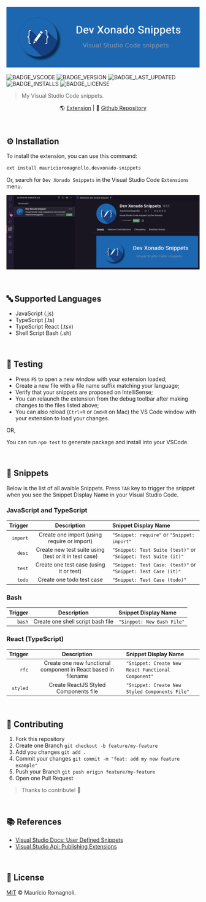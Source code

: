 ![](./.github/assets/banner.png)

![BADGE_VSCODE] ![BADGE_VERSION] ![BADGE_LAST_UPDATED] ![BADGE_INSTALLS] ![BADGE_LICENSE]

> My Visual Studio Code snippets.

<div align='center'>

🌎 [Extension](https://marketplace.visualstudio.com/items?itemName=mauricioromagnollo.devxonado-snippets) | 🏡 [Github Repository](https://github.com/x0n4d0/devxonado-snippets)

</div>

<br>

## **⚙️ Installation**

To install the extension, you can use this command:

```bash
ext install mauricioromagnollo.devxonado-snippets
```

Or, search for `Dev Xonado Snippets` in the Visual Studio Code `Extensions` menu.

![](./.github/assets/install-extension.png)

<br>

## **🔤 Supported Languages**

- JavaScript (.js)
- TypeScript (.ts)
- TypeScript React (.tsx)
- Shell Script Bash (.sh)

<br>

## **🧪 Testing**

- Press <kbd>`F5`</kbd> to open a new window with your extension loaded;
- Create a new file with a file name suffix matching your language;
- Verify that your snippets are proposed on IntelliSense;
- You can relaunch the extension from the debug toolbar after making changes to the files listed above;
- You can also reload (<kbd>`Ctrl+R`</kbd> or <kbd>`Cmd+R`</kbd> on Mac) the VS Code window with your extension to load your changes.

OR,

You can run `npm test` to generate package and install into your VSCode.

<br>

## **📝 Snippets**

Below is the list of all avaible Snippets. Press <kbd>`TAB`</kbd> key to trigger the snippet when you see the Snippet Display Name in your Visual Studio Code.

### JavaScript and TypeScript

| Trigger | Description | Snippet Display Name |
|---:|:---:|:--|
|`import` | Create one import (using require or import) | `"Snippet: require"` or `"Snippet: import"` |
|`desc` | Create new test suite using (test or it in test case) |  `"Snippet: Test Suite (test)"` or `"Snippet: Test Suite (it)"` |
|`test` | Create one test case (using it or test)| `"Snippet: Test Case: (test)"` or `"Snippet: Test Case (it)"` |
|`todo` | Create one todo test case | `"Snippet: Test Case (todo)"` |


### Bash

| Trigger | Description | Snippet Display Name |
|---:|:---:|:--|
|`bash` | Create one shell script bash file | `"Sinppet: New Bash File"` |

### React (TypeScript)

| Trigger | Description | Snippet Display Name |
|---:|:---:|:--|
|`rfc` | Create one new functional component in React based in filename | `"Snippet: Create New React Functional Component"` |
|`styled` | Create ReactJS Styled Components file | `"Snippet: Create New Styled Components File"` |


<br>

## **🌱 Contributing**

1. Fork this repository
2. Create one Branch `git checkout -b feature/my-feature`
3. Add you changes `git add .`
4. Commit your changes `git commit -m "feat: add my new feature example"`
5. Push your Branch `git push origin feature/my-feature`
6. Open one Pull Request

> Thanks to contribute! 🤝

<br>

## **📚 References**

- [Visual Studio Docs: User Defined Snippets](https://code.visualstudio.com/docs/editor/userdefinedsnippets)
- [Visual Studio Api: Publishing Extensions](https://code.visualstudio.com/api/working-with-extensions/publishing-extension)

<br>

## **📜 License**

[MIT](./LICENSE) &#169; Maurício Romagnoli.

<!-- BADGES -->

[BADGE_VSCODE]: https://img.shields.io/badge/Visual%20Studio%20Code-Snippets-blue
[BADGE_VERSION]: https://img.shields.io/visual-studio-marketplace/v/mauricioromagnollo.devxonado-snippets
[BADGE_LICENSE]: https://img.shields.io/github/license/x0n4d0/devxonado-snippets
[BADGE_STARS]: https://img.shields.io/visual-studio-marketplace/stars/mauricioromagnollo.devxonado-snippets
[BADGE_LAST_UPDATED]: https://img.shields.io/visual-studio-marketplace/last-updated/mauricioromagnollo.devxonado-snippets
[BADGE_INSTALLS]: https://img.shields.io/visual-studio-marketplace/i/mauricioromagnollo.devxonado-snippets
[BADGE_RELEASE_DATE]: https://img.shields.io/visual-studio-marketplace/release-date/mauricioromagnollo.devxonado-snippets